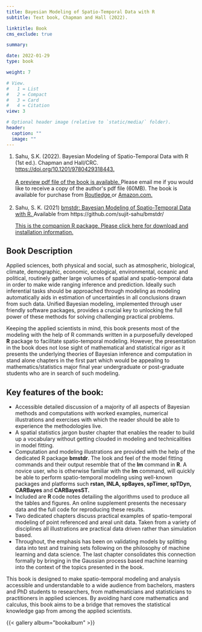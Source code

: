 ```yaml
---
title: Bayesian Modeling of Spatio-Temporal Data with R
subtitle: Text book, Chapman and Hall (2022).   

linktitle: Book
cms_exclude: true

summary: 

date: 2022-01-29
type: book

weight: 7

# View.
#   1 = List
#   2 = Compact
#   3 = Card
#   4 = Citation
view: 3

# Optional header image (relative to `static/media/` folder).
header:
  caption: ""
  image: ""
---
```


<ol> 
  <li> 
  Sahu, S.K. (2022). Bayesian Modeling of Spatio-Temporal Data with R (1st ed.). Chapman and Hall/CRC. <a href="https://doi.org/10.1201/9780429318443">  https://doi.org/10.1201/9780429318443.
   <br> 
  <br> 
  A preview <a href="https://www.soton.ac.uk/~sks/bmbook/preview.pdf"> pdf file of the book is available. </a>  Please email me if you would like to receive a copy of the author's pdf file (60MB). 
 The book is available for purchase from  <a href="https://www.routledge.com/Bayesian-Modeling-of-Spatio-Temporal-Data-with-R/Sahu/p/book/9780367277987">  Routledge </a> or <a href="https://www.amazon.com/Bayesian-Modeling-Spatio-Temporal-Interdisciplinary-Statistics-ebook/dp/B09PNML5F7/ref=sr_1_1?crid=2KJTUFWQQRVSO&keywords=bayesian+modeling+of+spatio-temporal+data+with+r&qid=1643222390&sprefix=Bayesian+modeling+of+spatio-%2Caps%2C126&sr=8-1"> Amazon.com.</a> 
  <br>
  <br>
<li> Sahu, S. K.  (2021) <a href="/bmbook/bmstdr-vig_version.html"> bmstdr: Bayesian Modeling of Spatio-Temporal Data with R. </a>
Available from https://github.com/sujit-sahu/bmstdr/
<p>
   <a href="/#bmstdr"> This is the companion R package. Please click here for download and installation information. </a>
</ol>  

<h2> Book Description </h2>

Applied sciences, both physical and social,  such as atmospheric, biological, climate, demographic, economic, ecological, environmental, oceanic and political,  routinely gather large volumes of spatial and spatio-temporal data in order to make wide ranging inference and prediction. Ideally such   inferential tasks should be  approached through modeling as modeling automatically aids in estimation of uncertainties in all conclusions drawn from such data. Unified Bayesian modeling, implemented through user friendly software packages, provides a crucial key to unlocking the full power of these methods for solving challenging practical problems. 
<p> 
Keeping the applied scientists  in mind, this book presents most of the modeling with the help of R commands written in a purposefully developed <b> R</b> package to  facilitate spatio-temporal modeling. However, the presentation in the book does not lose sight of mathematical and statistical rigor as it presents the underlying theories of Bayesian inference and computation in stand alone chapters in the first part which would be appealing to  mathematics/statistics major final year undergraduate or post-graduate students who are in search of such modeling.

<h2>  Key features of the book: </h2>



<ul>
<li> Accessible detailed discussion of a majority of all aspects of Bayesian methods and computations with worked examples, numerical illustrations and exercises with which the reader should be able to experience the methodologies live.
</li> 
<li> A spatial statistics jargon buster chapter that enables the reader to build up a vocabulary without getting clouded in modeling and technicalities in model fitting.
</li>
<li> Computation and modeling illustrations are provided with the help of the dedicated R package <b> bmstdr</b>. The look and feel of the model fitting commands and their output resemble that of the <b> lm </b> command in <b> R</b>. A novice user, who is  otherwise familiar with the <b> lm</b> command, will quickly be able to perform spatio-temporal modeling using well-known packages and platforms such <b> rstan, INLA, spBayes, spTimer, spTDyn, CARBayes </b> and  <b> CARBayesST. </b>
  </li>
  
<li> Included are <b> R </b> code notes detailing the algorithms used to produce all the tables and figures. An online supplement presents the necessary data and the full code for reproducing these results.
  </li>
<li> Two dedicated chapters discuss practical examples  of spatio-temporal modeling of point referenced and areal unit data. Taken from a variety of disciplines all illustrations are practical data driven rather than simulation based. 
  </li>
<li> Throughout, the emphasis has been on validating models by splitting data into test and training sets following on the philosophy of machine learning and data science. The last chapter consolidates this connection formally by bringing in the Gaussian process based machine learning into the context of the topics  presented in the book.   
  </li>
</ul>

<p>
This book is designed to make spatio-temporal modeling and analysis accessible and understandable to a wide audience from bachelors, masters and PhD students to researchers, from mathematicians and statisticians to practitioners in applied sciences.
By avoiding hard core mathematics and calculus, this book aims to be a bridge that removes the statistical knowledge gap from among the applied scientists. 
</p>

<!-- Here is a: 
  <a href="https://www.sujitsahu.com/bmbook/9780429318443_webpdf.pdf"> web pdf version of the book. </a>  -->



{{< gallery album="bookalbum" >}}



